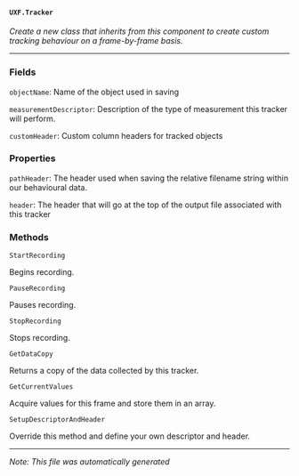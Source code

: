 #### `UXF.Tracker`
*Create a new class that inherits from this component to create custom tracking behaviour on a frame-by-frame basis.*
---
### Fields
`objectName`: Name of the object used in saving
`measurementDescriptor`: Description of the type of measurement this tracker will perform.
`customHeader`: Custom column headers for tracked objects
### Properties
`pathHeader`: The header used when saving the relative filename string within our behavioural data.
`header`: The header that will go at the top of the output file associated with this tracker
### Methods
`StartRecording`
Begins recording.
`PauseRecording`
Pauses recording.
`StopRecording`
Stops recording.
`GetDataCopy`
Returns a copy of the data collected by this tracker.
`GetCurrentValues`
Acquire values for this frame and store them in an array.
`SetupDescriptorAndHeader`
Override this method and define your own descriptor and header.
---
*Note: This file was automatically generated*
